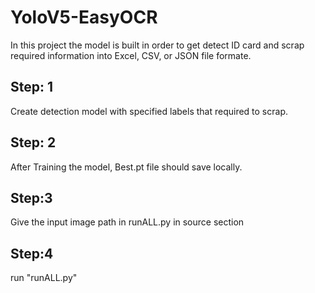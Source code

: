 # YoloV5-EasyOCR
In this project the model is built in order to get detect ID card and scrap required information into Excel, CSV, or JSON file formate.<br>
## Step: 1
Create detection model with specified labels that required to scrap.
## Step: 2
After Training the model, Best.pt file should save locally.
## Step:3
Give the input image path in runALL.py in source section
## Step:4
run "runALL.py" 

